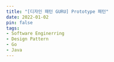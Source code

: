 ```yaml
---
title: "[디자인 패턴 GURU] Prototype 패턴"
date: 2022-01-02
pin: false
tags:
- Software Enginerring
- Design Pattern
- Go
- Java
---
```

